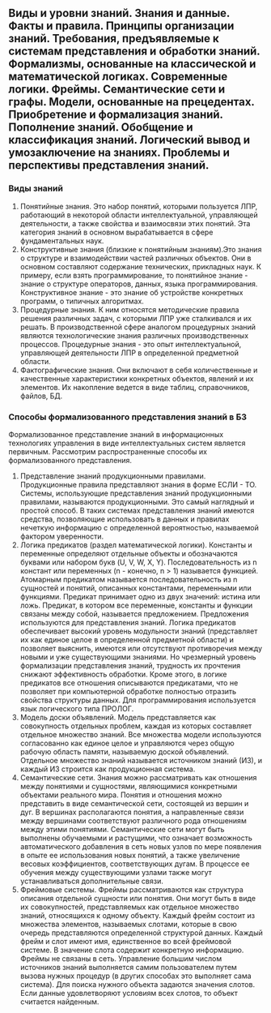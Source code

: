 ## Виды и уровни знаний. Знания и данные. Факты и правила. Принципы организации знаний. Требования, предъявляемые к системам представления и обработки знаний. Формализмы, основанные на классической и математической логиках. Современные логики. Фреймы. Семантические сети и графы. Модели, основанные на прецедентах. Приобретение и формализация знаний. Пополнение знаний. Обобщение и классификация знаний. Логический вывод и умозаключение на знаниях. Проблемы и перспективы представления знаний. 


### Виды знаний 

1)	Понятийные знания. Это набор понятий, которыми пользуется ЛПР, работающий в некоторой области интеллектуальной, управляющей деятельности,  а также свойства и взаимосвязи этих  понятий. Эта категория знаний в основном вырабатывается в сфере фундаментальных наук.
2)	Конструктивные знания (близкие к понятийным знаниям).Это знания о структуре и взаимодействии частей различных  объектов. Они в основном составляют содержание технических,  прикладных наук.  К примеру, если взять программирование, то понятийное знание - знание о структуре операторов, данных, языка программирования. Конструктивное знание - это знание об устройстве  конкретных программ, о типичных алгоритмах.
3)	Процедурные знания. К ним относятся методические правила решения различных задач, с которыми ЛПР уже сталкивался и их решать. В производственной сфере аналогом процедурных знаний являются технологические  знания  различных производственных процессов. Процедурные знания - это опыт интеллектуальной, управляющей деятельности ЛПР в определенной предметной области.
4)	Фактографические знания. Они включают в себя  количественные и качественные характеристики конкретных объектов,  явлений и их элементов. Их накопление ведется в виде таблиц,  справочников, файлов, БД.

### Способы формализованного представления знаний в БЗ

Формализованное представление знаний в информационных технологиях управления в виде интеллектуальных систем является первичным. Рассмотрим распространенные способы их формализованного представления.
1)	Представление знаний продукционными правилами. Продукционные правила  представляют  знания в форме ЕСЛИ - ТО. Системы, использующие представления знаний продукционными правилами, называются  продукционными.  Это самый наглядный и простой способ. В таких системах  представления знаний имеются средства, позволяющие использовать в данных и правилах нечеткую информацию с определенной вероятностью, называемой фактором уверенности.
2)	Логика предикатов (раздел математической логики).  Константы и переменные определяют отдельные объекты и обозначаются буквами или набором букв (U,  V,  W,  X, Y). Последовательность из n констант или переменных (n - конечно,  n > 1) называется  функцией. Атомарным предикатом называется последовательность из n сущностей и понятий, описанных константами, переменными или функциями.
Предикат принимает одно из двух значений: истина или ложь. Предикат, в котором все переменные, константы и функции связаны между собой, называется предложением. Предложения используются для представления знаний. Логика предикатов  обеспечивает высокий уровень модульности знаний (представляет их как единое целое в определенной предметной области) и позволяет выяснить, имеются или отсутствуют противоречия между новыми и уже существующими знаниями. Но чрезмерный уровень  формализации  представления  знаний,  трудность  их прочтения снижают эффективность обработки. Кроме этого, в логике предикатов все отношения описываются предикатами,  что не позволяет при  компьютерной  обработке  полностью  отразить  свойства структуры данных.  Для  программирования используется язык логического типа ПРОЛОГ.
3)	Модель доски объявлений. Модель представляется как совокупность  отдельных  проблем, каждая из которых составляет отдельное множество знаний. Все множества модели используются согласованно  как  единое целое и управляются через общую рабочую область памяти, называемую доской объявлений. Отдельное множество знаний называется источником знаний (ИЗ), и каждый  ИЗ строится как продукционная система.
4)	Семантические сети. Знания можно рассматривать как отношения между понятиями и сущностями, являющимися конкретными  объектами реального мира. Понятия и отношения можно представить в виде семантической сети, состоящей из вершин и дуг. В вершинах располагаются понятия, а направленные связи между вершинами соответствуют различного рода отношениям между этими понятиями. Семантические сети могут быть выполнены обучаемыми и растущими, что означает возможность автоматического добавления в сеть новых узлов по мере появления в опыте ее использования новых понятий, а также увеличение весовых коэффициентов, соответствующих дугам. В процессе ее обучения между существующими узлами также могут устанавливаться дополнительные связи.
5)	Фреймовые системы. Фреймы рассматриваются как структура  описания отдельной сущности или понятия. Они могут быть в виде их совокупностей, представляемых как отдельное множество знаний, относящихся к одному объекту. Каждый фрейм состоит  из  множества  элементов,  называемых слотами, которые в свою  очередь  представляются  определенной структурой данных. Каждый фрейм и слот имеют имя, единственное во всей фреймовой системе. В значение слота содержит конкретную информацию.
Фреймы не связаны в сеть.  Управление большим числом источников знаний выполняется самим пользователем путем вызова нужных процедур (в других способах это выполняет сама система). Для поиска нужного объекта задаются значения слотов. Если данные удовлетворяют условиям всех слотов, то объект считается найденным.
